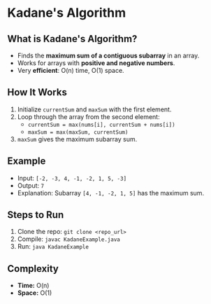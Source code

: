 # Kadane's Algorithm

## What is Kadane's Algorithm?
- Finds the **maximum sum of a contiguous subarray** in an array.
- Works for arrays with **positive and negative numbers**.
- Very **efficient**: O(n) time, O(1) space.

## How It Works
1. Initialize `currentSum` and `maxSum` with the first element.
2. Loop through the array from the second element:
   - `currentSum = max(nums[i], currentSum + nums[i])`
   - `maxSum = max(maxSum, currentSum)`
3. `maxSum` gives the maximum subarray sum.

## Example
- Input: `[-2, -3, 4, -1, -2, 1, 5, -3]`
- Output: `7`  
- Explanation: Subarray `[4, -1, -2, 1, 5]` has the maximum sum.

## Steps to Run
1. Clone the repo: `git clone <repo_url>`
2. Compile: `javac KadaneExample.java`
3. Run: `java KadaneExample`

## Complexity
- **Time:** O(n)  
- **Space:** O(1)
